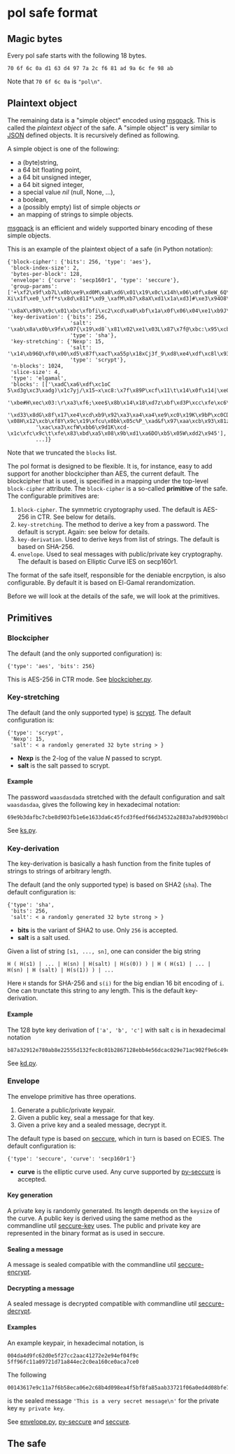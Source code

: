 pol safe format
===============

Magic bytes
-----------

Every pol safe starts with the following 18 bytes.

    70 6f 6c 0a d1 63 d4 97 7a 2c f6 81 ad 9a 6c fe 98 ab

Note that `70 6f 6c 0a` is `"pol\n"`.

Plaintext object
----------------

The remaining data is a "simple object" encoded using
[msgpack](http://msgpack.org).
This is called the *plaintext object* of the safe.
A "simple object" is very similar to [JSON](http://json.org) defined objects.
It is recursively defined as following.

A simple object is one of the following:

 * a (byte)string,
 * a 64 bit floating point,
 * a 64 bit unsigned integer,
 * a 64 bit signed integer,
 * a special value *nil* (null, None, ...),
 * a boolean,
 * a (possibly empty) list of simple objects *or*
 * an mapping of strings to simple objects.

[msgpack](http://msgpack.org) is an efficient and widely supported
binary encoding of these simple objects.

This is an example of the plaintext object of a safe (in
Python notation):

    {'block-cipher': {'bits': 256, 'type': 'aes'},
     'block-index-size': 2,
     'bytes-per-block': 128,
     'envelope': {'curve': 'secp160r1', 'type': 'seccure'},
     'group-params': ['+\xf2\x9f\xb7L\x0b\xe9\xd0M\xa8\xd6\x01\x19\x0c\x14h\x06\x0f\x8eW_6Q\xa5A6U\xa5x\x19\xd6\x15!\x8f\xc5\x9f\xec\x1d!zy\x99\x96q<\xa2\xaec"\xfeb\xce\xbd\xf6L?Xi\x1f\xe0_\xff*s\x8d\x81I*\xd9_\xafM\xb7\x8aX\xd1\x1a\xd3]#\xe3\x94O8\xc4(\xb4\x06T\xaf\x83\'\x1c\x87\x15\x0c\x0f\xf4\xd4}\x07J\x12\xbf\x03\xda\x8c\xef\xe3X\xf6\xd8\xb6O\xa6\xe5\x92\xc8\xcaS\x02u\xfa\xd9P\x0f\xc5\x97\x01',
                      '\x8aX\x98%\x9c\x01\xbc\xfbfi\xc2\xcd\xa0\xbf\x1a\x0f\x06\x04\xe1\xb9J\x8c\r>\x93R\x98\xe6\xa4\xab|\xc1\x8e4\x02\x8a\x0ej\xd0\xb1\xc8\xe5\xbb\xf3\xe3\xd0\xf7{\xd1\xd5\x88&\xdd\x94\xc0\xe89\xef*Rv\x89\x10\x9a\xb2\xf7\xb1\xf4\xa9\x04\xcf\x7f\xf9d\xa5V\x16\x11\x7f\x81\x91\xefd\x95\xe5\x17\xc1\xa9X\xf8\x0b\xb9\xc5\xed\xd2\xbf\x81#\xc5\xc4\x96`,\x93\x89\x97\xf5Ud\x97*\xc8\xab\x1b\x99Q\xdc\xebY\xf4btg\xc8\xa3\x91\x1ds\x01'],
     'key-derivation': {'bits': 256,
                        'salt': '\xab\x8a\x0b\x9fx\x07{\x19\xd8`\x81\x02\xe1\x03L\x87\x7f@\xbc:\x95\xcbR\xb3)\x9fp[\xa5_\x1aM',
                        'type': 'sha'},
     'key-stretching': {'Nexp': 15,
                        'salt': '\x14\xb96Q\xf0\x00\xd5\x87f\xacT\xa55p\x18xCj3f_9\xd8\xe4\xdf\xc8l\x93\xf5Q\xcb\x93',
                        'type': 'scrypt'},
     'n-blocks': 1024,
     'slice-size': 4,
     'type': 'elgamal',
     'blocks': [['\xadC\xa6\xdf\xc1oC 5\xd3g\xc3\xadg)\x1c7yj/\x15~x\xc8:\x7f\x89P\xcf\x11\t\x14\x0f\x14|\xe0\x11\xa6I\x82HX\x0c\x96\xc2Z\xaa\xc0$jV\x15Pi\xa1\xdc\xf3S\xa3\xf6\x0c\xcf\xb2_\xa7_\xd2\x9f\xa9\xa8\r\xa1\xf9\x01\xf3\x99OE\x84R\xd9\x0bRe\xeck\xbc\xaf\x93A\x0b\xa3\xec\x0c\x96\x1eo\xc0\xc4\x1b\xc71\xe7vy\xb9\xb1\xdeUMh\\\x8e=F\x17\xd4\xb3\xb5H\x05l/\xc1\x0b\xa7$9\x01',
             '\xbe#H\xec\x03:\r\xa3\xf6;\xee$\x8b\x14\x18\xd7z\xbf\xd3P\xcc\xfe\xc6\x8fu\xb9\xc5\xf1\xaf/\x14\xb6\x8c:vT\x88\xab\xd5\xf9\xba)1\x9b\xc1\x85\xcf\xc6\\W&YG\xc6\x90\xc9\x7f;\x91\xea\x82\x93\x8f\xda\x00\xf9\x01\x1d\xbdUF\xb2\r\x8c\xfdmf\x01\x8e$\xa5lu\x010\xe8\xb7U\x1a\xa1\xd8S]\xce\xd5\xa4\x08\xcd\xa4c\x87\x07\x7f\xf8\xc4\xd1ZI\xdd\xf5\x04\x13\xb6A\xb8X\xad\xa5\xbb.\x82\r\xa3Y\xd3\x83\xf9\xc9',
             '\xd33\x8dG\x8f\x17\xe4\xcd\xb9\x92\xa3\xa4\xa4\xe9\xc0\x19K\x9bP\xc0CD"D[M}\xeeU\xef\x99\xfb\xf3WRl\x17I\xc7\xc2\x1dM,=\xba\x16:6.\xb1\xb7\xcd\xcaw\xf1w\x0c~\xb5\xc5\xd3Zt\xf8u\xe8S\x9c(\x93\xe1\x83\x15\xd5 \x08H\x12\xcb\xf8Y\x9c\x19\xfcu\x0bk\x05c%P_\xad&f\x97\xaa\xcb\x93\x81z\xab\x9e\x18\x13\xae\xad\xe7\x94{\xa0\x1f#*\xaa\xcbc\x06\x08\x7f\xe2\xa6\xc8\x82\xd6/\xa3#\x01',
             '\xac\xa3\xcfW\xbb6\x9d1K\xcd-\x1c\xfc\x9c\t\xfe\x83\xbd\xa5\x08\x9b\xd1\xa6DO\xb5\x05W\xdd2\x945'],
             ...]}

Note that we truncated the `blocks` list.

The pol format is designed to be flexible.  It is, for instance,
easy to add support for another blockcipher than AES, the current default.
The blockcipher that is used, is specified in a mapping under the
top-level `block-cipher` attribute.  The `block-cipher` is a so-called
**primitive** of the safe.  The configurable primitives are:

  1. `block-cipher`.  The symmetric cryptography used.  The default is
     AES-256 in CTR.  See below for details.
  2. `key-stretching`.  The method to derive a key from a password.
     The default is scrypt.  Again: see below for details.
  3. `key-derivation`.  Used to derive keys from list of strings.
     The default is based on SHA-256.
  4. `envelope`.  Used to seal messages with public/private key
     cryptography.  The default is based on Elliptic Curve IES on secp160r1.

The format of the safe itself, responsible for the deniable encrpytion,
is also configurable.   By default it is based on El-Gamal rerandomization.

Before we will look at the details of the safe, we will look at the primitives.

Primitives
----------

### Blockcipher

The default (and the only supported configuration) is:

    {'type': 'aes', 'bits': 256}

This is AES-256 in CTR mode.  See [blockcipher.py](../src/blockcipher.py).

### Key-stretching

The default (and the only supported type) is
[scrypt](http://www.tarsnap.com/scrypt.html).
The default configuration is:

    {'type': 'scrypt',
     'Nexp': 15,
     'salt': < a randomly generated 32 byte string > }

 * **Nexp** is the 2-log of the value *N* passed to scrypt.
 * **salt** is the salt passed to scrypt.

#### Example

The password `waasdasdada` stretched with the default configuration
and salt `waasdasdaa`, gives the following key in hexadecimal notation:

    69e9b3dafbc7cbe8d903fb1e6e1633da6c45fcd3f6edf66d34532a2883a7abd9390bbc834020a0539d8304570ee7b9eb64ab00ecad1bbd89e1a93c2c38646581

See [ks.py](../src/ks.py).

### Key-derivation

The key-derivation is basically a hash function from
the finite tuples of strings to strings of arbitrary length.

The default (and the only supported type) is based
on SHA2 (`sha`).  The default configuration is:

    {'type': 'sha',
     'bits': 256,
     'salt': < a randomly generated 32 byte strong > }

 * **bits** is the variant of SHA2 to use.  Only `256` is accepted.
 * **salt** is a salt used.

Given a list of string `[s1, ..., sn]`,
one can consider the big string

    H ( H(s1) | ... | H(sn) | H(salt) | H(s(0)) ) | H ( H(s1) | ... | H(sn) | H (salt) | H(s(1)) ) | ...

Here `H` stands for SHA-256 and  `s(i)` for the big endian 16 bit encoding of `i`.
One can trunctate this string to any length.  This is the default key-derivation.

#### Example

The 128 byte key derivation of `['a', 'b', 'c']` with salt `c` is in
hexadecimal notation

    b87a32912e780ab8e22555d132fec8c01b2867128ebb4e56dcac029e71ac902f9e6c49cc332427586fef3cd34330d2724494c09044f475b7c47c24774b996059a8fe87e36dde9c60b1e3838d5a891d023f58b73667672d3b796224e6b7c617bb6b20a9c08b49f40f9b37f5f34be841e957e415638b6cc03cb4c52906044e65e5

See [kd.py](../src/kd.py).

### Envelope

The envelope primitive has three operations.

  1. Generate a public/private keypair.
  2. Given a public key, seal a message for that key.
  3. Given a prive key and a sealed message, decrypt it.

The default type is based on [seccure](http://point-at-infinity.org/seccure/),
which in turn is based on ECIES.  The default configuration is:

    {'type': 'seccure', 'curve': 'secp160r1'}

 * **curve** is the elliptic curve used.  Any curve supported by
   [py-seccure](https://github.com/bwesterb/py-seccure) is accepted.

#### Key generation

A private key is randomly generated.  Its length depends on the
`keysize` of the curve.  A public key is derived using the same
method as the commandline util
[seccure-key](http://point-at-infinity.org/seccure/) uses.
The public and private key are represented in the binary
format as is used in seccure.

#### Sealing a message

A message is sealed compatible with the commandline util
[seccure-encrypt](http://point-at-infinity.org/seccure/).

#### Decrypting a message

A sealed message is decrypted compatible with commandline util
[seccure-decrypt](http://point-at-infinity.org/seccure/).

#### Examples

An example keypair, in hexadecimal notation, is

    004da4d9fc62d0e5f27cc2aac41272e2e94ef04f9c 5ff96fc11a09721d71a844ec2c0ea160ce0aca7ce0

The following

    00143617e9c11a7f6b58eca06e2c68b4d098ea4f5bf8fa85aab33721f06a0ed4d08bfe7d8ad22bf2ce7507904b3245121df1d88fc691093c77991b3998

is the sealed message `'This is a very secret message\n'` for
the private key `my private key`.

See [envelope.py](../src/envelope.py),
[py-seccure](https://github.com/bwesterb/py-seccure) and
[seccure](http://point-at-infinity.org/seccure/).

The safe
--------


